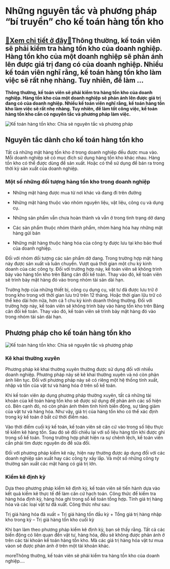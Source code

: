 Những nguyên tắc và phương pháp “bí truyền” cho kế toán hàng tồn kho
====================================================================

[:gift:Xem chi tiết ở đây:gift:](https://hddtvn.com/nhung-nguyen-tac-va-phuong-phap-bi-truyen-cho-ke-toan-hang-ton-kho/)Thông thường, kế toán viên sẽ phải kiểm tra hàng tồn kho của doanh nghiệp. Hàng tồn kho của một doanh nghiệp sẽ phản ánh lên được giá trị đang có của doanh nghiệp. Nhiều kế toán viên nghĩ rằng, kế toán hàng tồn kho làm việc sẽ rất nhẹ nhàng. Tuy nhiên, để làm …
---------------------------------------------------------------------------------------------------------------------------------------------------------------------------------------------------------------------------------------------------------------------

**Thông thường, kế toán viên sẽ phải kiểm tra hàng tồn kho của doanh nghiệp. Hàng tồn kho của một doanh nghiệp sẽ phản ánh lên được giá trị đang có của doanh nghiệp. Nhiều kế toán viên nghĩ rằng, kế toán hàng tồn kho làm việc sẽ rất nhẹ nhàng. Tuy nhiên, để làm tốt công việc, kế toán hàng tồn kho cần có nguyên tắc và phương pháp làm việc.**


![Kế toán hàng tồn kho: Chia sẻ nguyên tắc và phương pháp](https://hddtvn.com/wp-content/uploads/2021/01/ingraphic.jpg)


Nguyên tắc dành cho kế toán hàng tồn kho
----------------------------------------


Tất cả những mặt hàng tồn kho ở trong doanh nghiệp đều được mua vào. Mỗi doanh nghiệp sẽ có mục đích sử dụng hàng tồn kho khác nhau. Hàng tồn kho có thể được dùng để sản xuất. Hoặc có thể sử dụng để bán ra trong thời kỳ sản xuất của doanh nghiệp.


### Một số những đối tượng hàng tồn kho trong doanh nghiệp




* Những mặt hàng được mua từ nơi khác và đang đi trên đường

* Những mặt hàng thuộc vào nhóm nguyên liệu, vật liệu, công cụ và dụng cụ.

* Những sản phẩm vẫn chưa hoàn thành và vẫn ở trong tình trạng dở dang

* Các sản phẩm thuộc nhóm thành phẩm, nhóm hàng hóa hay những mặt hàng gửi bán

* Những mặt hàng thuộc hàng hóa của công ty được lưu tại kho bảo thuế của doanh nghiệp.



Đối với nhóm đối tượng các sản phẩm dở dang. Trong trường hợp mặt hàng này được sản xuất và luân chuyển. Vượt quá thời gian một chu kỳ kinh doanh của các công ty. Đối với trường hợp này, kế toán viên sẽ không trình bày vào hàng tồn kho trên Bảng cân đối kế toán. Thay vào đó, kế toán viên sẽ trình bày mặt hàng đó vào trong nhóm tài sản dài hạn.


Trường hợp của những thiết bị, công cụ dụng cụ, vật tư đã được lưu trữ ở trong kho trong với thời gian lưu trữ trên 12 tháng. Hoặc thời gian lữu trữ có thể kéo dài hơn nữa, hơn cả 1 chu kỳ kinh doanh thông thường. Đối với trường hợp này, kế toán viên sẽ không trình bày vào hàng tồn kho trên Bảng cân đối kế toán. Thay vào đó, kế toán viên sẽ trình bày mặt hàng đó vào trong nhóm tài sản dài hạn.


Phương pháp cho kế toán hàng tồn kho
------------------------------------


![Kế toán hàng tồn kho: Chia sẻ nguyên tắc và phương pháp](https://hddtvn.com/wp-content/uploads/2021/01/731733-636709657836809274-16x9-1.jpg)


### Kê khai thường xuyên


Phương pháp kê khai thường xuyên thường được sử dụng đối với nhiều doanh nghiệp. Phương pháp này sẽ kê khai thường xuyên và nó còn phản ánh liên tục. Đối với phương pháp này sẽ có riêng một hệ thống tính xuất, nhập và tồn của vật tư và hàng hóa ở trên sổ kế toán.


Khi kế toán viên áp dụng phương pháp thường xuyên, tất cả những tài khoản cùa kế toán hàng tồn kho sẽ được sử dụng để phản ánh các số hiện có. Bên cạnh đó, nó còn phản ánh thêm tình hình biến động, sự tăng giảm của vật tư và hàng hóa. Như vậy, giá trị của hàng tồn kho có thể xác định trong kỳ kế toán ở bất cứ thời điểm nào.


Vào thời điểm cuối kỳ kế toán, kế toán viên sẽ căn cứ vào trong số liệu thực tế kiểm kê hàng tồn. Sau đó sẽ đối chiếu lại với số liệu hàng tồn khi được ghi trong sổ kế toán. Trong trường hợp phát hiện ra sự chênh lệch, kế toán viên cần phải tìm được nguyên do để sửa đổi.


Đối với phương pháp kiểm kê này, hiện nay thường được áp dụng đối với các doanh nghiệp sản xuất hay các công ty xây lắp. Và một số những công ty thường sản xuất các mặt hàng có giá trị lớn.


### Kiểm kê định kỳ


Dựa theo phương pháp kiểm kê định kỳ, kế toán viên sẽ tiến hành dựa vào kết quả kiểm kê thực tế để làm căn cứ hạch toán. Công thức để kiểm tra hàng hóa định kỳ, hàng hóa ghi trong sổ kế toán tổng hợp. Tính giá trị hàng hóa và các loại vật tư đã xuất. Công thức như sau:


Trị giá hàng hóa đã xuất = Trị giá hàng tồn đầu kỳ + Tổng giá trị hàng nhập kho trong kỳ – Trị giá hàng tồn kho cuối kỳ


Khi bạn làm theo phương pháp kiểm kê định kỳ, bạn sẽ thấy rằng. Tất cả các biến động có liên quan đến vật tư, hàng hóa, đều sẽ không được phản ánh ở trên các tài khoản kế toán hàng tồn kho. Mà các giá trị hàng hóa vật tư mua vàon sẽ được phản ánh ở trên một tài khoản khác.


moreThông thường, kế toán viên sẽ phải kiểm tra hàng tồn kho của doanh nghiệp….

